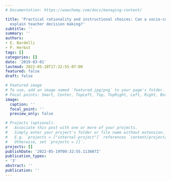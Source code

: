 ```yaml
---
# Documentation: https://wowchemy.com/docs/managing-content/

title: 'Practical rationality and instructional choices: Can a socio-cultural framework
  explain teacher decision making?'
subtitle: ''
summary: ''
authors:
- E. Bardelli
- P. Herbst
tags: []
categories: []
date: '2019-03-01'
lastmod: 2022-05-18T17:32:55-07:00
featured: false
draft: false

# Featured image
# To use, add an image named `featured.jpg/png` to your page's folder.
# Focal points: Smart, Center, TopLeft, Top, TopRight, Left, Right, BottomLeft, Bottom, BottomRight.
image:
  caption: ''
  focal_point: ''
  preview_only: false

# Projects (optional).
#   Associate this post with one or more of your projects.
#   Simply enter your project's folder or file name without extension.
#   E.g. `projects = ["internal-project"]` references `content/project/deep-learning/index.md`.
#   Otherwise, set `projects = []`.
projects: []
publishDate: '2022-05-19T00:32:55.113607Z'
publication_types:
- '3'
abstract: ''
publication: ''
---
```

